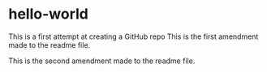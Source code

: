 # hello-world
This is a first attempt at creating a GitHub repo
This is the first amendment made to the readme file.

This is the second amendment made to the readme file.
